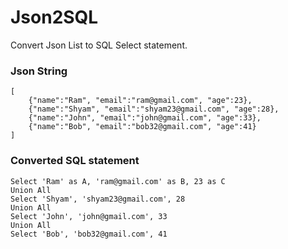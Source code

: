 # Json2SQL
Convert Json List to SQL Select statement.

### Json String
```
[    
    {"name":"Ram", "email":"ram@gmail.com", "age":23},    
    {"name":"Shyam", "email":"shyam23@gmail.com", "age":28},  
    {"name":"John", "email":"john@gmail.com", "age":33},    
    {"name":"Bob", "email":"bob32@gmail.com", "age":41}   
]
````
### Converted SQL statement
```
Select 'Ram' as A, 'ram@gmail.com' as B, 23 as C
Union All
Select 'Shyam', 'shyam23@gmail.com', 28
Union All
Select 'John', 'john@gmail.com', 33
Union All
Select 'Bob', 'bob32@gmail.com', 41
```